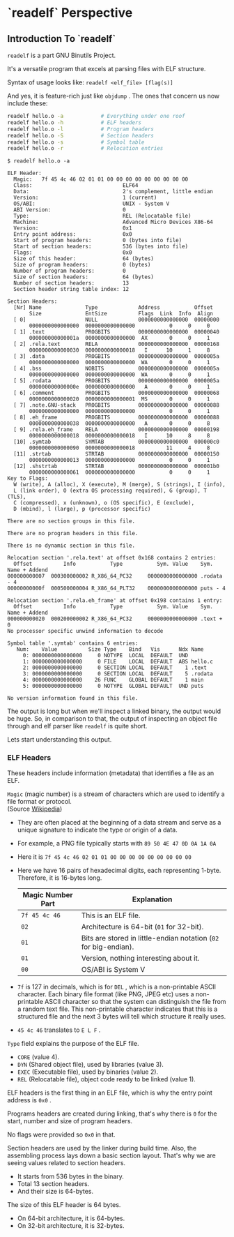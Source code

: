 # \`readelf\` Perspective

## Introduction To \`readelf\`

`readelf` is a part GNU Binutils Project.

It's a versatile program that excels at parsing files with ELF structure.

Syntax of usage looks like: `readelf <elf_file> [flag(s)]`

And yes, it is feature-rich just like `objdump` . The ones that concern us now include these:

```bash
readelf hello.o -a            # Everything under one roof
readelf hello.o -h            # ELF headers
readelf hello.o -l            # Program headers
readelf hello.o -S            # Section headers
readelf hello.o -s            # Symbol table
readelf hello.o -r            # Relocation entries
```

```
$ readelf hello.o -a

ELF Header:
  Magic:   7f 45 4c 46 02 01 01 00 00 00 00 00 00 00 00 00 
  Class:                             ELF64
  Data:                              2's complement, little endian
  Version:                           1 (current)
  OS/ABI:                            UNIX - System V
  ABI Version:                       0
  Type:                              REL (Relocatable file)
  Machine:                           Advanced Micro Devices X86-64
  Version:                           0x1
  Entry point address:               0x0
  Start of program headers:          0 (bytes into file)
  Start of section headers:          536 (bytes into file)
  Flags:                             0x0
  Size of this header:               64 (bytes)
  Size of program headers:           0 (bytes)
  Number of program headers:         0
  Size of section headers:           64 (bytes)
  Number of section headers:         13
  Section header string table index: 12

Section Headers:
  [Nr] Name              Type             Address           Offset
       Size              EntSize          Flags  Link  Info  Align
  [ 0]                   NULL             0000000000000000  00000000
       0000000000000000  0000000000000000           0     0     0
  [ 1] .text             PROGBITS         0000000000000000  00000040
       000000000000001a  0000000000000000  AX       0     0     1
  [ 2] .rela.text        RELA             0000000000000000  00000168
       0000000000000030  0000000000000018   I      10     1     8
  [ 3] .data             PROGBITS         0000000000000000  0000005a
       0000000000000000  0000000000000000  WA       0     0     1
  [ 4] .bss              NOBITS           0000000000000000  0000005a
       0000000000000000  0000000000000000  WA       0     0     1
  [ 5] .rodata           PROGBITS         0000000000000000  0000005a
       000000000000000e  0000000000000000   A       0     0     1
  [ 6] .comment          PROGBITS         0000000000000000  00000068
       0000000000000020  0000000000000001  MS       0     0     1
  [ 7] .note.GNU-stack   PROGBITS         0000000000000000  00000088
       0000000000000000  0000000000000000           0     0     1
  [ 8] .eh_frame         PROGBITS         0000000000000000  00000088
       0000000000000038  0000000000000000   A       0     0     8
  [ 9] .rela.eh_frame    RELA             0000000000000000  00000198
       0000000000000018  0000000000000018   I      10     8     8
  [10] .symtab           SYMTAB           0000000000000000  000000c0
       0000000000000090  0000000000000018          11     4     8
  [11] .strtab           STRTAB           0000000000000000  00000150
       0000000000000013  0000000000000000           0     0     1
  [12] .shstrtab         STRTAB           0000000000000000  000001b0
       0000000000000061  0000000000000000           0     0     1
Key to Flags:
  W (write), A (alloc), X (execute), M (merge), S (strings), I (info),
  L (link order), O (extra OS processing required), G (group), T (TLS),
  C (compressed), x (unknown), o (OS specific), E (exclude),
  D (mbind), l (large), p (processor specific)

There are no section groups in this file.

There are no program headers in this file.

There is no dynamic section in this file.

Relocation section '.rela.text' at offset 0x168 contains 2 entries:
  Offset          Info           Type           Sym. Value    Sym. Name + Addend
000000000007  000300000002 R_X86_64_PC32     0000000000000000 .rodata - 4
00000000000f  000500000004 R_X86_64_PLT32    0000000000000000 puts - 4

Relocation section '.rela.eh_frame' at offset 0x198 contains 1 entry:
  Offset          Info           Type           Sym. Value    Sym. Name + Addend
000000000020  000200000002 R_X86_64_PC32     0000000000000000 .text + 0
No processor specific unwind information to decode

Symbol table '.symtab' contains 6 entries:
   Num:    Value          Size Type    Bind   Vis      Ndx Name
     0: 0000000000000000     0 NOTYPE  LOCAL  DEFAULT  UND 
     1: 0000000000000000     0 FILE    LOCAL  DEFAULT  ABS hello.c
     2: 0000000000000000     0 SECTION LOCAL  DEFAULT    1 .text
     3: 0000000000000000     0 SECTION LOCAL  DEFAULT    5 .rodata
     4: 0000000000000000    26 FUNC    GLOBAL DEFAULT    1 main
     5: 0000000000000000     0 NOTYPE  GLOBAL DEFAULT  UND puts

No version information found in this file.
```

The output is long but when we'll inspect a linked binary, the output would be huge. So, in comparison to that, the output of inspecting an object file through and elf parser like `readelf` is quite short.

Lets start understanding this output.

### ELF Headers

These headers include information (metadata) that identifies a file as an ELF.

`Magic` (magic number) is a stream of characters which are used to identify a file format or protocol.\
(Source [Wikipedia](https://en.wikipedia.org/wiki/Magic_number_\(programming\)))

* They are often placed at the beginning of a data stream and serve as a unique signature to indicate the type or origin of a data.
* For example, a PNG file typically starts with `89 50 4E 47 0D 0A 1A 0A`
* Here it is `7f 45 4c 46 02 01 01 00 00 00 00 00 00 00 00 00`
*   Here we have 16 pairs of hexadecimal digits, each representing 1-byte. Therefore, it is 16-bytes long.

    | Magic Number Part | Explanation                                                      |
    | ----------------- | ---------------------------------------------------------------- |
    | `7f 45 4c 46`     | This is an ELF file.                                             |
    | `02`              | Architecture is 64-bit (`01` for 32-bit).                        |
    | `01`              | Bits are stored in little-endian notation (`02` for big-endian). |
    | `01`              | Version, nothing interesting about it.                           |
    | `00`              | OS/ABI is System V                                               |
* `7f` is 127 in decimals, which is for `DEL` , which is a non-printable ASCII character. Each binary file format (like PNG, JPEG etc) uses a non-printable ASCII character so that the system can distinguish the file from a random text file. This non-printable character indicates that this is a structured file and the next 3 bytes will tell which structure it really uses.
* `45 4c 46` translates to `E L F` .

`Type` field explains the purpose of the ELF file.

* `CORE` (value 4).
* `DYN` (Shared object file), used by libraries (value 3).
* `EXEC` (Executable file), used by binaries (value 2).
* `REL` (Relocatable file), object code ready to be linked (value 1).

ELF headers is the first thing in an ELF file, which is why the entry point address is `0x0` .

Programs headers are created during linking, that's why there is `0` for the start, number and size of program headers.

No flags were provided so `0x0` in that.

Section headers are used by the linker during build time. Also, the assembling process lays down a basic section layout. That's why we are seeing values related to section headers.

* It starts from 536 bytes in the binary.
* Total 13 section headers.
* And their size is 64-bytes.

The size of this ELF header is 64 bytes.

* On 64-bit architecture, it is 64-bytes.
* On 32-bit architecture, it is 32-bytes.

